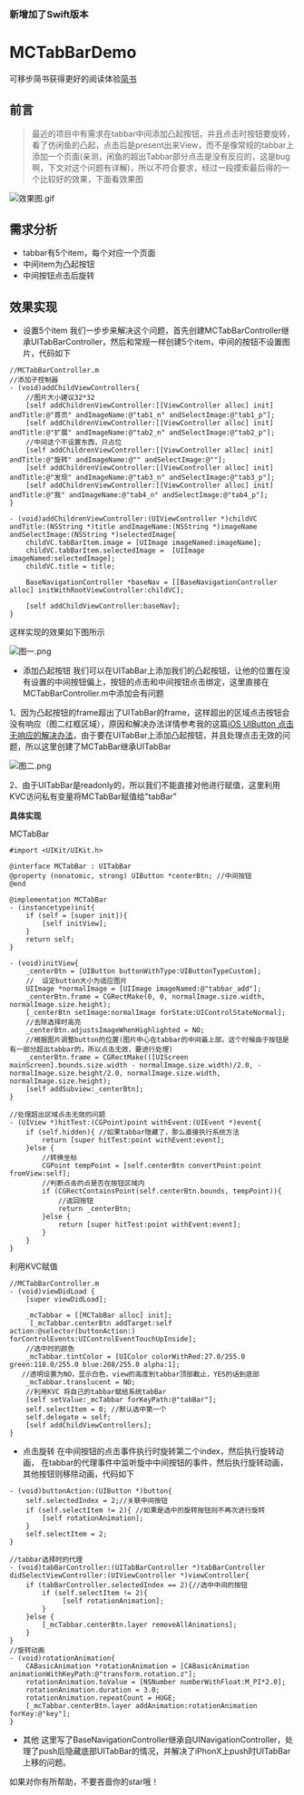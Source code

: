 ### 新增加了Swift版本
# MCTabBarDemo
可移步简书获得更好的阅读体验[简书](https://www.jianshu.com/p/5160a1b48679)

## 前言
>最近的项目中有需求在tabbar中间添加凸起按钮，并且点击时按钮要旋转，看了仿闲鱼的凸起，点击后是present出来View，而不是像常规的tabbar上添加一个页面(亲测，闲鱼的超出Tabbar部分点击是没有反应的，这是bug啊，下文对这个问题有详解)，所以不符合要求，经过一段摸索最后得的一个比较好的效果，下面看效果图

![效果图.gif](http://upload-images.jianshu.io/upload_images/1828346-c472c423ad7e1e0c.gif?imageMogr2/auto-orient/strip%7CimageView2/2/w/1240)

## 需求分析
* tabbar有5个item，每个对应一个页面
* 中间item为凸起按钮
* 中间按钮点击后旋转

## 效果实现
* 设置5个item
我们一步步来解决这个问题，首先创建MCTabBarController继承UITabBarController，然后和常规一样创建5个item，中间的按钮不设置图片，代码如下
```
//MCTabBarController.m
//添加子控制器
- (void)addChildViewControllers{
    //图片大小建议32*32
    [self addChildrenViewController:[[ViewController alloc] init] andTitle:@"首页" andImageName:@"tab1_n" andSelectImage:@"tab1_p"];
    [self addChildrenViewController:[[ViewController alloc] init] andTitle:@"扩展" andImageName:@"tab2_n" andSelectImage:@"tab2_p"];
    //中间这个不设置东西，只占位
    [self addChildrenViewController:[[ViewController alloc] init] andTitle:@"旋转" andImageName:@"" andSelectImage:@""];
    [self addChildrenViewController:[[ViewController alloc] init] andTitle:@"发现" andImageName:@"tab3_n" andSelectImage:@"tab3_p"];
    [self addChildrenViewController:[[ViewController alloc] init] andTitle:@"我" andImageName:@"tab4_n" andSelectImage:@"tab4_p"];
}

- (void)addChildrenViewController:(UIViewController *)childVC andTitle:(NSString *)title andImageName:(NSString *)imageName andSelectImage:(NSString *)selectedImage{
    childVC.tabBarItem.image = [UIImage imageNamed:imageName];
    childVC.tabBarItem.selectedImage =  [UIImage imageNamed:selectedImage];
    childVC.title = title;
    
    BaseNavigationController *baseNav = [[BaseNavigationController alloc] initWithRootViewController:childVC];
    
    [self addChildViewController:baseNav];
}
```
这样实现的效果如下图所示

![图一.png](http://upload-images.jianshu.io/upload_images/1828346-97cf7a08ac80f0dc.png?imageMogr2/auto-orient/strip%7CimageView2/2/w/1240)

* 添加凸起按钮
我们可以在UITabBar上添加我们的凸起按钮，让他的位置在没有设置的中间按钮偏上，按钮的点击和中间按钮点击绑定，这里直接在MCTabBarController.m中添加会有问题

1、因为凸起按钮的frame超出了UITabBar的frame，这样超出的区域点击按钮会没有响应（图二红框区域），原因和解决办法详情参考我的这篇[iOS UIButton 点击无响应的解决办法](http://www.jianshu.com/p/7a35d6c25bfe)，由于要在UITabBar上添加凸起按钮，并且处理点击无效的问题，所以这里创建了MCTabBar继承UITabBar

![图二.png](http://upload-images.jianshu.io/upload_images/1828346-79e034d363423727.png?imageMogr2/auto-orient/strip%7CimageView2/2/w/1240)

2、由于UITabBar是readonly的，所以我们不能直接对他进行赋值，这里利用KVC访问私有变量将MCTabBar赋值给"tabBar"

**具体实现**

MCTabBar
```
#import <UIKit/UIKit.h>

@interface MCTabBar : UITabBar
@property (nonatomic, strong) UIButton *centerBtn; //中间按钮
@end
```
```
@implementation MCTabBar
- (instancetype)init{
    if (self = [super init]){
        [self initView];
    }
    return self;
}

- (void)initView{
    _centerBtn = [UIButton buttonWithType:UIButtonTypeCustom];
    //  设定button大小为适应图片
    UIImage *normalImage = [UIImage imageNamed:@"tabbar_add"];
    _centerBtn.frame = CGRectMake(0, 0, normalImage.size.width, normalImage.size.height);
    [_centerBtn setImage:normalImage forState:UIControlStateNormal];
    //去除选择时高亮
    _centerBtn.adjustsImageWhenHighlighted = NO;
    //根据图片调整button的位置(图片中心在tabbar的中间最上部，这个时候由于按钮是有一部分超出tabbar的，所以点击无效，要进行处理)
    _centerBtn.frame = CGRectMake(([UIScreen mainScreen].bounds.size.width - normalImage.size.width)/2.0, - normalImage.size.height/2.0, normalImage.size.width, normalImage.size.height);
    [self addSubview:_centerBtn];
}

//处理超出区域点击无效的问题
- (UIView *)hitTest:(CGPoint)point withEvent:(UIEvent *)event{
    if (self.hidden){ //如果tabbar隐藏了，那么直接执行系统方法
        return [super hitTest:point withEvent:event];
    }else {
        //转换坐标
        CGPoint tempPoint = [self.centerBtn convertPoint:point fromView:self];
        //判断点击的点是否在按钮区域内
        if (CGRectContainsPoint(self.centerBtn.bounds, tempPoint)){
            //返回按钮
            return _centerBtn;
        }else {
            return [super hitTest:point withEvent:event];
        }
    }
}
```
利用KVC赋值
```
//MCTabBarController.m
- (void)viewDidLoad {
    [super viewDidLoad];
    
    _mcTabbar = [[MCTabBar alloc] init];
     [_mcTabbar.centerBtn addTarget:self action:@selector(buttonAction:) forControlEvents:UIControlEventTouchUpInside];
    //选中时的颜色
    _mcTabbar.tintColor = [UIColor colorWithRed:27.0/255.0 green:118.0/255.0 blue:208/255.0 alpha:1];
   //透明设置为NO，显示白色，view的高度到tabbar顶部截止，YES的话到底部
    _mcTabbar.translucent = NO;
    //利用KVC 将自己的tabbar赋给系统tabBar
    [self setValue:_mcTabbar forKeyPath:@"tabBar"];
    self.selectItem = 0; //默认选中第一个
    self.delegate = self;
    [self addChildViewControllers];
}
```

* 点击旋转
在中间按钮的点击事件执行时旋转第二个index，然后执行旋转动画，
在tabbar的代理事件中监听旋中中间按钮的事件，然后执行旋转动画，其他按钮则移除动画，代码如下
```
- (void)buttonAction:(UIButton *)button{
    self.selectedIndex = 2;//关联中间按钮
    if (self.selectItem != 2){ //如果是选中的旋转按钮则不再次进行旋转
        [self rotationAnimation];
    }
    self.selectItem = 2;
}

//tabbar选择时的代理
- (void)tabBarController:(UITabBarController *)tabBarController didSelectViewController:(UIViewController *)viewController{
    if (tabBarController.selectedIndex == 2){//选中中间的按钮
        if (self.selectItem != 2){
             [self rotationAnimation];
        }
    }else {
        [_mcTabbar.centerBtn.layer removeAllAnimations];
    }
}
//旋转动画
- (void)rotationAnimation{
    CABasicAnimation *rotationAnimation = [CABasicAnimation animationWithKeyPath:@"transform.rotation.z"];
    rotationAnimation.toValue = [NSNumber numberWithFloat:M_PI*2.0];
    rotationAnimation.duration = 3.0;
    rotationAnimation.repeatCount = HUGE;
    [_mcTabbar.centerBtn.layer addAnimation:rotationAnimation forKey:@"key"];
}
```

* 其他
这里写了BaseNavigationController继承自UINavigationController，处理了push后隐藏底部UITabBar的情况，并解决了iPhonX上push时UITabBar上移的问题。

如果对你有所帮助，不要吝啬你的star哦！


